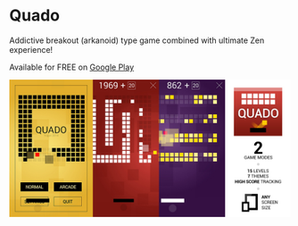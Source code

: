 Quado
=====

Addictive breakout (arkanoid) type game combined with ultimate Zen experience!

Available for FREE on [Google Play](https://play.google.com/store/apps/details?id=com.trajan.android.game.Quado&hl=en)

![ScreenShot](https://raw.githubusercontent.com/tomastrajan/Quado/master/art/banner/quado_banner_2014.jpg)
